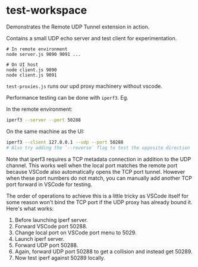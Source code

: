 # test-workspace

Demonstrates the Remote UDP Tunnel extension in action.

Contains a small UDP echo server and test client for experimentation.

```
# In remote environment
node server.js 9090 9091 ...

# On UI host
node client.js 9090
node client.js 9091
```

`test-proxies.js` runs our upd proxy machinery without vscode.

Performance testing can be done with `iperf3`. Eg.

In the remote environment:

```bash
iperf3 --server --port 50288
```

On the same machine as the UI:

```bash
iperf3 --client 127.0.0.1 --udp --port 50288
# Also try adding the `--reverse` flag to test the opposite direction
```

Note that iperf3 requires a TCP metadata connection in addition to the UDP channel. This works well when the local port matches the remote port because VSCode also automatically opens the TCP port tunnel. However when these port numbers do not match, you can manually add another TCP port forward in VSCode for testing.

The order of operations to achieve this is a little tricky as VSCode itself for some reason won't bind the TCP port if the UDP proxy has already bound it. Here's what works:

1. Before launching iperf server.
1. Forward VSCode port 50288.
1. Change local port on VSCode port menu to 5029.
1. Launch iperf server.
1. Forward UDP port 50288.
1. Again, forward UDP port 50288 to get a collision and instead get 50289.
1. Now test iperf against 50289 locally.
